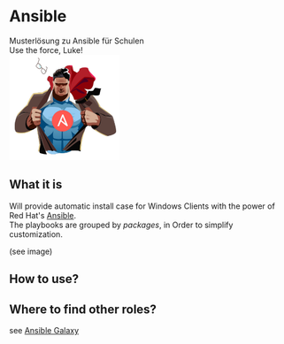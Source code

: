 # Ansible

Musterlösung zu Ansible für Schulen  
Use the force, Luke!  
![Galaxy](https://github.com/SManAT/IT-School-Admin/blob/master/Ansible/img/AnsiblePower.png)

## What it is

Will provide automatic install case for Windows Clients with the power of Red Hat's [Ansible](https://www.ansible.com/).  
The playbooks are grouped by _packages_, in Order to simplify customization.

(see image)

## How to use?

## Where to find other roles?

see [Ansible Galaxy](https://galaxy.ansible.com/)
